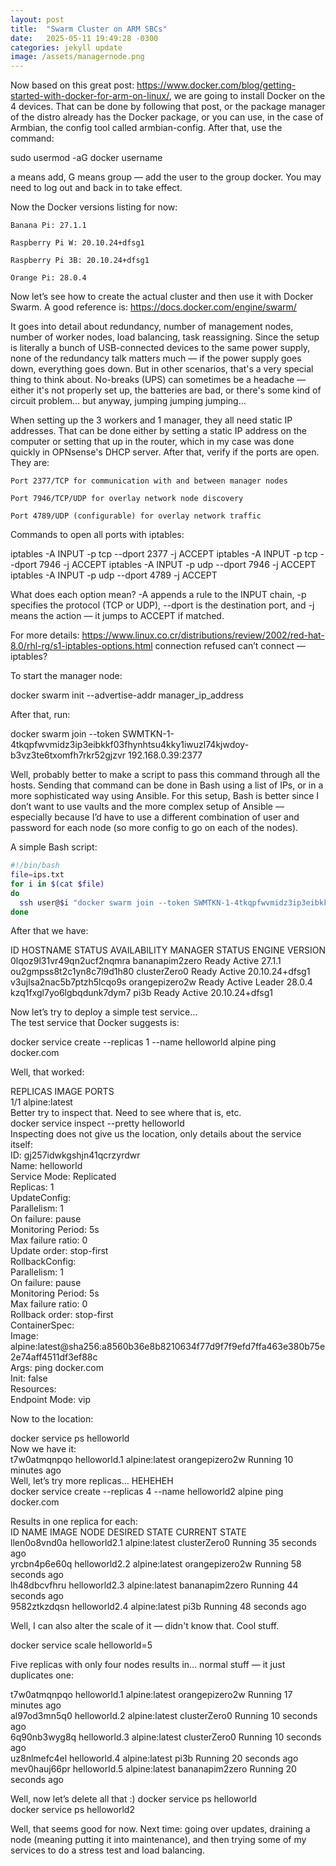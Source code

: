 ```yaml
---
layout: post
title:  "Swarm Cluster on ARM SBCs"
date:   2025-05-11 19:49:28 -0300
categories: jekyll update
image: /assets/managernode.png
---
```



Now based on this great post: https://www.docker.com/blog/getting-started-with-docker-for-arm-on-linux/, we are going to install Docker on the 4 devices. That can be done by following that post, or the package manager of the distro already has the Docker package, or you can use, in the case of Armbian, the config tool called armbian-config. After that, use the command:

sudo usermod -aG docker username

a means add, G means group — add the user to the group docker. You may need to log out and back in to take effect.

Now the Docker versions listing for now:

    Banana Pi: 27.1.1

    Raspberry Pi W: 20.10.24+dfsg1

    Raspberry Pi 3B: 20.10.24+dfsg1

    Orange Pi: 28.0.4

Now let’s see how to create the actual cluster and then use it with Docker Swarm. A good reference is: https://docs.docker.com/engine/swarm/

It goes into detail about redundancy, number of management nodes, number of worker nodes, load balancing, task reassigning. Since the setup is literally a bunch of USB-connected devices to the same power supply, none of the redundancy talk matters much — if the power supply goes down, everything goes down. But in other scenarios, that's a very special thing to think about. No-breaks (UPS) can sometimes be a headache — either it's not properly set up, the batteries are bad, or there's some kind of circuit problem… but anyway, jumping jumping jumping…

When setting up the 3 workers and 1 manager, they all need static IP addresses. That can be done either by setting a static IP address on the computer or setting that up in the router, which in my case was done quickly in OPNsense's DHCP server. After that, verify if the ports are open. They are:

    Port 2377/TCP for communication with and between manager nodes

    Port 7946/TCP/UDP for overlay network node discovery

    Port 4789/UDP (configurable) for overlay network traffic

Commands to open all ports with iptables:

iptables -A INPUT -p tcp --dport 2377 -j ACCEPT
iptables -A INPUT -p tcp --dport 7946 -j ACCEPT
iptables -A INPUT -p udp --dport 7946 -j ACCEPT
iptables -A INPUT -p udp --dport 4789 -j ACCEPT

What does each option mean?
-A appends a rule to the INPUT chain, -p specifies the protocol (TCP or UDP), --dport is the destination port, and -j means the action — it jumps to ACCEPT if matched.

For more details: https://www.linux.co.cr/distributions/review/2002/red-hat-8.0/rhl-rg/s1-iptables-options.html
connection refused can’t connect — iptables?

To start the manager node:

docker swarm init --advertise-addr manager_ip_address

After that, run:

docker swarm join --token SWMTKN-1-4tkqpfwvmidz3ip3eibkkf03fhynhtsu4kky1iwuzl74kjwdoy-b3vz3te6txomfh7rkr52gjzvr 192.168.0.39:2377

Well, probably better to make a script to pass this command through all the hosts. Sending that command can be done in Bash using a list of IPs, or in a more sophisticated way using Ansible. For this setup, Bash is better since I don’t want to use vaults and the more complex setup of Ansible — especially because I’d have to use a different combination of user and password for each node (so more config to go on each of the nodes).

A simple Bash script:

```bash
#!/bin/bash
file=ips.txt
for i in $(cat $file)
do
  ssh user@$i "docker swarm join --token SWMTKN-1-4tkqpfwvmidz3ip3eibkkf03fhynhtsu4kky1iwuzl74kjwdoy-b3vz3te6txomfh7rkr52gjzvr 192.168.0.39:2377"
done
```


After that we have:

ID                          HOSTNAME        STATUS   AVAILABILITY  MANAGER STATUS  ENGINE VERSION
0lqoz9l31vr49qn2ucf2nqmra   bananapim2zero  Ready    Active                      27.1.1  
ou2gmpss8t2c1yn8c7l9d1h80   clusterZero0    Ready    Active                      20.10.24+dfsg1  
v3ujlsa2nac5b7ptzh5lcqo9s   orangepizero2w  Ready    Active       Leader         28.0.4  
kzq1fxgl7yo6lgbqdunk7dym7   pi3b            Ready    Active                      20.10.24+dfsg1  

Now let’s try to deploy a simple test service…  
The test service that Docker suggests is:  

docker service create --replicas 1 --name helloworld alpine ping docker.com

Well, that worked:

REPLICAS  IMAGE         PORTS  
1/1       alpine:latest  
Better try to inspect that. Need to see where that is, etc.  
docker service inspect --pretty helloworld  
Inspecting does not give us the location, only details about the service itself:  
ID:             gj257idwkgshjn41qcrzyrdwr  
Name:           helloworld  
Service Mode:   Replicated  
Replicas:       1  
UpdateConfig:  
  Parallelism:           1  
  On failure:            pause  
  Monitoring Period:     5s  
  Max failure ratio:     0  
  Update order:          stop-first  
RollbackConfig:  
  Parallelism:           1  
  On failure:            pause  
  Monitoring Period:     5s  
  Max failure ratio:     0  
  Rollback order:        stop-first  
ContainerSpec:  
  Image:         alpine:latest@sha256:a8560b36e8b8210634f77d9f7f9efd7ffa463e380b75e2e74aff4511df3ef88c  
  Args:          ping docker.com  
  Init:          false  
Resources:  
Endpoint Mode:   vip  

Now to the location:

docker service ps helloworld  
Now we have it:  
t7w0atmqnpqo  helloworld.1  alpine:latest  orangepizero2w  Running  10 minutes ago  
Well, let’s try more replicas… HEHEHEH  
docker service create --replicas 4 --name helloworld2 alpine ping docker.com  

Results in one replica for each:  
ID            NAME              IMAGE          NODE             DESIRED STATE  CURRENT STATE  
llen0o8vnd0a  helloworld2.1     alpine:latest  clusterZero0     Running        35 seconds ago  
yrcbn4p6e60q  helloworld2.2     alpine:latest  orangepizero2w   Running        58 seconds ago  
lh48dbcvfhru  helloworld2.3     alpine:latest  bananapim2zero   Running        44 seconds ago  
9582ztkzdqsn  helloworld2.4     alpine:latest  pi3b             Running        48 seconds ago  

Well, I can also alter the scale of it — didn't know that. Cool stuff.

docker service scale helloworld=5

Five replicas with only four nodes results in… normal stuff — it just duplicates one:

t7w0atmqnpqo  helloworld.1  alpine:latest  orangepizero2w  Running  17 minutes ago  
al97od3mn5q0  helloworld.2  alpine:latest  clusterZero0    Running  10 seconds ago  
6q90nb3wyg8q  helloworld.3  alpine:latest  clusterZero0    Running  10 seconds ago  
uz8nlmefc4el  helloworld.4  alpine:latest  pi3b            Running  20 seconds ago  
mev0hauj66pr  helloworld.5  alpine:latest  bananapim2zero  Running  20 seconds ago  

Well, now let’s delete all that :)
docker service ps helloworld  
docker service ps helloworld2  

Well, that seems good for now. Next time: going over updates, draining a node (meaning putting it into maintenance), and then trying some of my services to do a stress test and load balancing.
